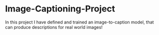 # Image-Captioning-Project
In this project I have defined and trained an image-to-caption model, that can produce descriptions for real world images!
